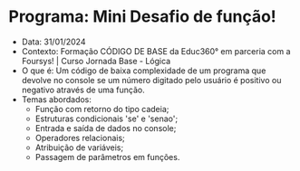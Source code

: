 # Programa: Mini Desafio de função!
- Data: 31/01/2024
- Contexto: Formação CÓDIGO DE BASE da Educ360° em parceria com a Foursys! | Curso Jornada Base - Lógica
- O que é: Um código de baixa complexidade de um programa que devolve no console se um número digitado pelo usuário é positivo ou negativo através de uma função.
- Temas abordados:
  -  Função com retorno do tipo cadeia;
  -  Estruturas condicionais 'se' e 'senao';
  -  Entrada e saída de dados no console;
  -  Operadores relacionais;
  -  Atribuição de variáveis;
  -  Passagem de parâmetros em funções.
